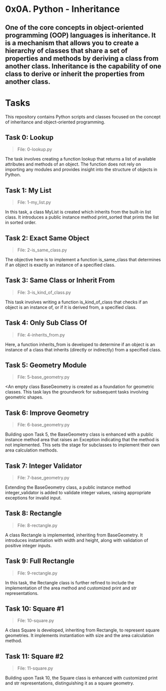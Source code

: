 # 0x0A. Python - Inheritance

One of the core concepts in object-oriented programming (OOP) languages is inheritance. It is a mechanism that allows you to create a hierarchy of classes that share a set of properties and methods by deriving a class from another class. Inheritance is the capability of one class to derive or inherit the properties from another class.
---

# Tasks

This repository contains Python scripts and classes focused on the concept of inheritance and object-oriented programming.

## Task 0: Lookup

> File: 0-lookup.py

The task involves creating a function lookup that returns a list of available attributes and methods of an object. The function does not rely on importing any modules and provides insight into the structure of objects in Python.

## Task 1: My List

> File: 1-my_list.py

In this task, a class MyList is created which inherits from the built-in list class. It introduces a public instance method print_sorted that prints the list in sorted order.

## Task 2: Exact Same Object

> File: 2-is_same_class.py

The objective here is to implement a function is_same_class that determines if an object is exactly an instance of a specified class.

## Task 3: Same Class or Inherit From

> File: 3-is_kind_of_class.py

This task involves writing a function is_kind_of_class that checks if an object is an instance of, or if it is derived from, a specified class.

## Task 4: Only Sub Class Of

> File: 4-inherits_from.py

Here, a function inherits_from is developed to determine if an object is an instance of a class that inherits (directly or indirectly) from a specified class.

## Task 5: Geometry Module

> File: 5-base_geometry.py

<An empty class BaseGeometry is created as a foundation for geometric classes. This task lays the groundwork for subsequent tasks involving geometric shapes.
> 
## Task 6: Improve Geometry

> File: 6-base_geometry.py

Building upon Task 5, the BaseGeometry class is enhanced with a public instance method area that raises an Exception indicating that the method is not implemented. This sets the stage for subclasses to implement their own area calculation methods.

## Task 7: Integer Validator

> File: 7-base_geometry.py

Extending the BaseGeometry class, a public instance method integer_validator is added to validate integer values, raising appropriate exceptions for invalid input.

## Task 8: Rectangle

> File: 8-rectangle.py

A class Rectangle is implemented, inheriting from BaseGeometry. It introduces instantiation with width and height, along with validation of positive integer inputs.

## Task 9: Full Rectangle

> File: 9-rectangle.py

In this task, the Rectangle class is further refined to include the implementation of the area method and customized print and str representations.

## Task 10: Square #1

> File: 10-square.py

A class Square is developed, inheriting from Rectangle, to represent square geometries. It implements instantiation with size and the area calculation method.

## Task 11: Square #2

> File: 11-square.py

Building upon Task 10, the Square class is enhanced with customized print and str representations, distinguishing it as a square geometry.

